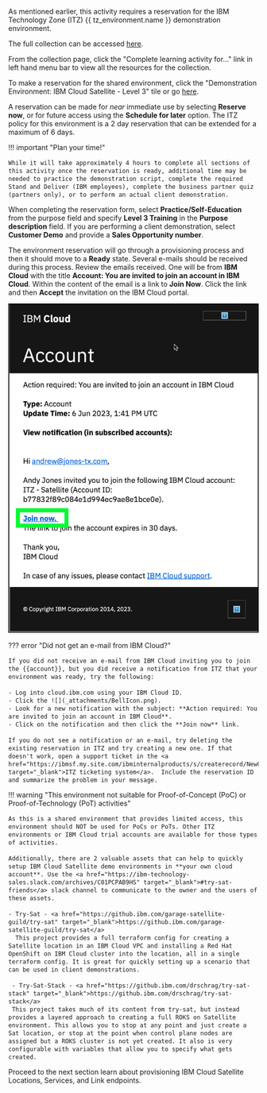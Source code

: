 As mentioned earlier, this activity requires a reservation for the IBM Technology Zone (ITZ) {{ tz_environment.name }} demonstration environment. 

The full collection can be accessed <a href="{{ tz_environment.collectionURL }}" target="_blank">here</a>.

From the collection page, click the "Complete learning activity for..." link in left hand menu bar to view all the resources for the collection. 

To make a reservation for the shared environment, click the "Demonstration Environment: IBM Cloud Satellite - Level 3" tile or go <a href="{{ tz_environment.environmentURL }}" target="_blank">here</a>.

A reservation can be made for *near* immediate use by selecting **Reserve now**, or for future access using the **Schedule for later** option. The ITZ policy for this environment is a 2 day reservation that can be extended for a maximum of 6 days. 

!!! important "Plan your time!"

    While it will take approximately 4 hours to complete all sections of this activity once the reservation is ready, additional time may be needed to practice the demonstration script, complete the required Stand and Deliver (IBM employees), complete the business partner quiz (partners only), or to perform an actual client demonstration. 

When completing the reservation form, select **Practice/Self-Education** from the purpose field and specify **Level 3 Training** in the **Purpose description** field. If you are performing a client demonstration, select **Customer Demo** and provide a **Sales Opportunity number**. 

The environment reservation will go through a provisioning process and then it should move to a **Ready** state. Several e-mails should be received during this process. Review the emails received. One will be from **IBM Cloud** with the title **Account: You are invited to join an account in IBM Cloud**. Within the content of the email is a link to **Join Now**. Click the link and then **Accept** the invitation on the IBM Cloud portal.

![](_attachments/joinIBMCloudAccount.png)

??? error "Did not get an e-mail from IBM Cloud?"

    If you did not receive an e-mail from IBM Cloud inviting you to join the {{account}}, but you did receive a notification from ITZ that your environment was ready, try the following:

    - Log into cloud.ibm.com using your IBM Cloud ID.
    - Click the ![](_attachments/BellIcon.png).
    - Look for a new notification with the subject: **Action required: You are invited to join an account in IBM Cloud**.
    - Click on the notification and then click the **Join now** link.

    If you do not see a notification or an e-mail, try deleting the existing reservation in ITZ and try creating a new one. If that doesn't work, open a support ticket in the <a href="https://ibmsf.my.site.com/ibminternalproducts/s/createrecord/NewCase" target="_blank">ITZ ticketing system</a>.  Include the reservation ID and summarize the problem in your message.

!!! warning "This environment not suitable for Proof-of-Concept (PoC) or Proof-of-Technology (PoT) activities"

    As this is a shared environment that provides limited access, this environment should NOT be used for PoCs or PoTs. Other ITZ environments or IBM Cloud trial accounts are available for those types of activities. 
    
    Additionally, there are 2 valuable assets that can help to quickly setup IBM Cloud Satellite demo environments in **your own cloud account**. Use the <a href="https://ibm-technology-sales.slack.com/archives/C01PCPAB9HS" target="_blank">#try-sat-friends</a> slack channel to communicate to the owner and the users of these assets.

    - Try-Sat - <a href="https://github.ibm.com/garage-satellite-guild/try-sat" target="_blank">https://github.ibm.com/garage-satellite-guild/try-sat</a>
      This project provides a full terraform config for creating a Satellite location in an IBM Cloud VPC and installing a Red Hat OpenShift on IBM Cloud cluster into the location, all in a single terraform config. It is great for quickly setting up a scenario that can be used in client demonstrations.

     - Try-Sat-Stack - <a href="https://github.ibm.com/drschrag/try-sat-stack" target="_blank">https://github.ibm.com/drschrag/try-sat-stack</a>
     This project takes much of its content from try-sat, but instead provides a layered approach to creating a full ROKS on Satellite environment. This allows you to stop at any point and just create a Sat location, or stop at the point when control plane nodes are assigned but a ROKS cluster is not yet created. It also is very configurable with variables that allow you to specify what gets created.

Proceed to the next section learn about provisioning IBM Cloud Satellite Locations, Services, and Link endpoints.